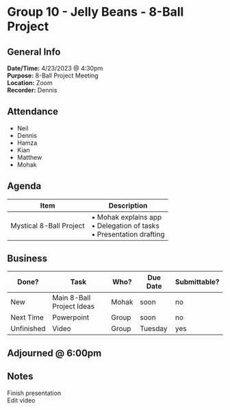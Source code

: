 # Group 10 - Jelly Beans - 8-Ball Project
## General Info
**Date/Time:** 4/23/2023 @ 4:30pm <br>
**Purpose:** 8-Ball Project Meeting <br>
**Location:** Zoom <br>
**Recorder:** Dennis <br>

## Attendance
- Neil
- Dennis
- Hamza
- Kian
- Matthew
- Mohak

## Agenda
Item | Description
---- | ----
Mystical 8-Ball Project | • Mohak explains app<br>• Delegation of tasks<br> • Presentation drafting<br>


## Business
| Done? | Task | Who? | Due Date | Submittable?
| ---- | ---- | ---- | ---- | ---- |
|New | Main 8-Ball Project Ideas | Mohak | soon | no
|Next Time | Powerpoint | Group | soon | no
|Unfinished | Video | Group | Tuesday | yes

## Adjourned @ 6:00pm

## Notes
Finish presentation <br>
Edit video <br>
